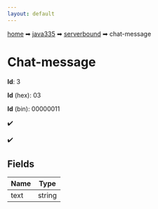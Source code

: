 ```yaml
---
layout: default
---
```


[home](/) ➡ [java335](/protocol/java335) ➡ [serverbound](/protocol/java335/serverbound) ➡ chat-message

# Chat-message

**Id**: 3

**Id** (hex): 03

**Id** (bin): 00000011

✔️

✔️

## Fields

Name | Type
---|---
text | string

